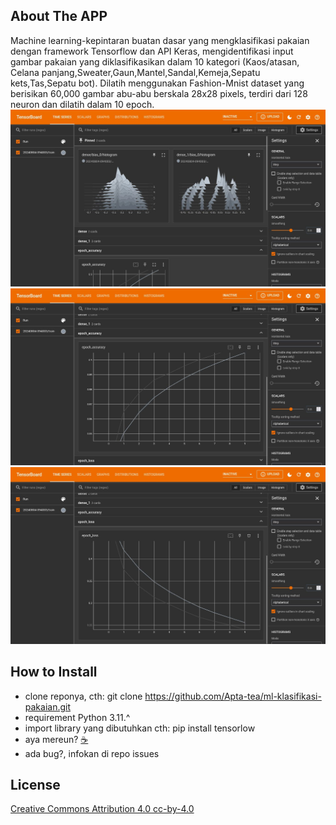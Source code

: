 ## About The APP

Machine learning-kepintaran buatan dasar yang mengklasifikasi pakaian dengan framework Tensorflow dan API Keras,  mengidentifikasi input gambar pakaian yang diklasifikasikan dalam 10 kategori (Kaos/atasan, Celana panjang,Sweater,Gaun,Mantel,Sandal,Kemeja,Sepatu kets,Tas,Sepatu bot). Dilatih menggunakan Fashion-Mnist dataset yang berisikan 60,000 gambar abu-abu berskala 28x28 pixels, terdiri dari 128 neuron dan dilatih dalam 10 epoch.
![alt text](layer1.jpg)
![alt text](train_accuracy.jpg)
![alt text](backprop.jpg)

## How to Install

-   clone reponya, cth: git clone https://github.com/Apta-tea/ml-klasifikasi-pakaian.git
-   requirement Python 3.11.^
-   import library yang dibutuhkan cth: pip install tensorlow
-   aya mereun? [&#9749;](https://teer.id/apta-tea)
-   ada bug?, infokan  di repo issues

## License

[Creative Commons Attribution 4.0 cc-by-4.0](https://creativecommons.org/licenses/by/4.0/)
